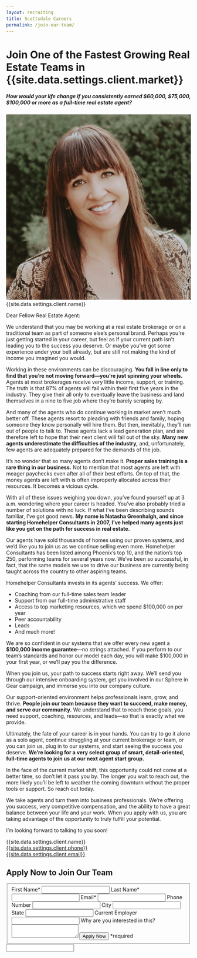 ```yaml
---
layout: recruiting
title: Scottsdale Careers
permalink: /join-our-team/
---
```


<div class="recruiting-page">
<h1 class="join-us">Join One of the Fastest Growing Real Estate Teams in {{site.data.settings.client.market}}</h1>
<h5 class="join-us-subtitle">How would your life change if you consistently earned $60,000, $75,000, $100,000 or more as a full-time real estate agent?</h5>
<div class="recruiting-photo">
<span class="client-image-container">
<img src="/img/headshot.jpg" alt="{{site.data.settings.client.name}}" class="client-image"/>
</span>
<figcaption class="caption">{{site.data.settings.client.name}}</figcaption>
</div>


<p>Dear Fellow Real Estate Agent:</p>

<p>We understand that you may be working at a real estate brokerage or on a traditional team as part of someone else’s personal brand. Perhaps you’re just getting started in your career, but feel as if your current path isn’t leading you to the success you deserve. Or maybe you’ve got some experience under your belt already, but are still not making the kind of income you imagined you would. </p>

<p>Working in these environments can be discouraging. <strong>You fall in line only to find that you’re not moving forward—you’re just spinning your wheels.</strong> Agents at most brokerages receive very little income, support, or training. The truth is that 87% of agents will fail within their first five years in the industry. They give their all only to eventually leave the business and land themselves in a nine to five job where they’re barely scraping by. </p>

<p>And many of the agents who do continue working in market aren’t much better off. These agents resort to pleading with friends and family, hoping someone they know personally will hire them. But then, inevitably, they’ll run out of people to talk to. These agents lack a lead generation plan, and are therefore left to hope that their next client will fall out of the sky. <strong>Many new agents underestimate the difficulties of the industry,</strong> and, unfortunately, few agents are adequately prepared for the demands of the job.</p>

<p>It’s no wonder that so many agents don’t make it. <strong>Proper sales training is a rare thing in our business.</strong> Not to mention that most agents are left with meager paychecks even after all of their best efforts. On top of that, the money agents are left with is often improperly allocated across their resources. It becomes a vicious cycle.</p>

<p>With all of these issues weighing you down, you’ve found yourself up at 3 a.m. wondering where your career is headed. You’ve also probably tried a number of solutions with no luck. If what I’ve been describing sounds familiar, I’ve got good news. <strong>My name is Natasha Greenhalgh, and since starting Homehelper Consultants in 2007, I’ve helped many agents just like you get on the path for success in real estate.</strong> </p>

<p>Our agents have sold thousands of homes using our proven systems, and we’d like you to join us as we continue selling even more. Homehelper Consultants has been listed among Phoenix’s top 10, and the nation’s top 250, performing teams for several years now. We’ve been so successful, in fact, that the same models we use to drive our business are currently being taught across the country to other aspiring teams. </p>

<p>Homehelper Consultants invests in its agents’ success. We offer:
<ul class="indent">
<li>Coaching from our full-time sales team leader</li>
<li>Support from our full-time administrative staff</li>
<li>Access to top marketing resources, which we spend $100,000 on per year</li>
<li>Peer accountability</li>
<li>Leads</li>
<li>And much more! </li>
</ul></p>

<p>We are so confident in our systems that we offer every new agent a <strong>$100,000 income guarantee</strong>—no strings attached. If you perform to our team’s standards and honor our model each day, you will make $100,000 in your first year, or we’ll pay you the difference. </p>

<p>When you join us, your path to success starts right away. We’ll send you through our intensive onboarding system, get you involved in our Sphere in Gear campaign, and immerse you into our company culture. </p>

<p>Our support-oriented environment helps professionals learn, grow, and thrive. <strong>People join our team because they want to succeed, make money, and serve our community.</strong> We understand that to reach those goals, you need support, coaching, resources, and leads—so that is exactly what we provide.</p>

<p>Ultimately, the fate of your career is in your hands. You can try to go it alone as a solo agent, continue struggling at your current brokerage or team, or you can join us, plug in to our systems, and start seeing the success you deserve. <strong>We’re looking for a very select group of smart, detail-oriented, full-time agents to join us at our next agent start group.</strong> </p>

<p>In the face of the current market shift, this opportunity could not come at a better time, so don’t let it pass you by. The longer you wait to reach out, the more likely you’ll be left to weather the coming downturn without the proper tools or support. So reach out today. </p>

<p>We take agents and turn them into business professionals. We’re offering you success, very competitive compensation, and the ability to have a great balance between your life and your work. When you apply with us, you are taking advantage of the opportunity to truly fulfill your potential. </p>

<p>I’m looking forward to talking to you soon!</p>

<p>{{site.data.settings.client.name}}<br>
<a href="tel:1-{{site.data.settings.client.phone}}">{{site.data.settings.client.phone}}</a><br>
<a href="mailto:{{site.data.settings.client.email}}">{{site.data.settings.client.email}}</a>
</p>



<h2 class="recruiting">Apply Now to Join Our Team</h2>

<form method="post" class="home-value cta-forms" action="https://formspree.io/{{site.data.settings.client.email}}" onsubmit="return setReturn()">
					<fieldset><label for="firstname">First Name*</label> <input type="text" required="" name="firstname" /> <label for="lastname">Last Name*</label> <input type="text" required="" name="lastname" /> <label for="email">Email*</label> <input type="text" name="name" /> <label for="phone">Phone Number </label> <input type="tel" name="phone" />
						<!--base32-c9gq6t9k68pkcd3jcwpp4rbkcmtk4-base32--><label for="city">City </label> <input type="text" name="city" /> <label for="state">State </label> <input type="text" name="state" /> <label for="employer">Current Employer </label> <input type="text" name="employer" /> <label for="message">Why are you interested in this? </label><textarea name="employer"></textarea>
						<!--base32-c9gq6t9k68pk8cbme5gq4uv4cguqachj70r2urk1edjk6cg-base32--><input class="submit light-light" type="submit" value="Apply Now" name="submitrecruitingForm" /> <span class="asterisk">*required</span></fieldset>
					<!--base32-c9gq6t9k68pk8c9he1t7cxkecdkpedhpe9h6at3me5r7ee1kddhpwx9q71up4tb3f1u6mc3mdcwp6vkg6rw3gc1dc9gq6t9k68-base32-->
					<div class="hidden"><input type="hidden" value="{{site.data.settings.client.email}}" name="_to" /> <input type="hidden" value="Recruiting Contact Request Message From Your Vyral Careers and Training Video Blog" name="_subject" /> <input type="text" name="_gotcha" /></div>
				</form>
</div>
